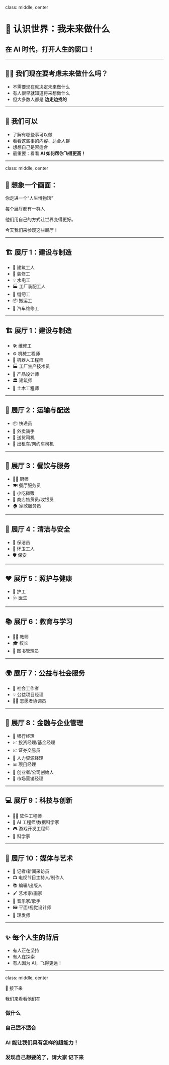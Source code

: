 class: middle, center

# 🌟 认识世界：我未来做什么

## 在 AI 时代，打开人生的窗口！

---

## 🙋‍♀️ 我们现在要考虑未来做什么吗？

* 不需要现在就决定未来做什么
* 有人很早就知道将来想做什么
* 但大多数人都是 **边走边找的**

---

## 🎯 我们可以

* 了解有哪些事可以做
* 看看这些事的内容、适合人群
* 想想自己是否适合
* 最重要：看看 **AI 如何帮你飞得更高！**

---
class: middle, center

## 🎒 想象一个画面：

你走进一个“人生博物馆”

每个展厅都有一群人

他们用自己的方式让世界变得更好。

今天我们来参观这些展厅！

---

## 🏗️ 展厅 1：建设与制造

* 👷 建筑工人
* 🧱 装修工
* 💡 水电工
* 🏭 工厂装配工人
* 🧵 缝纫工
* 📦 搬运工
* 🔧 汽车维修工

---

## 🏗️ 展厅 1：建设与制造

* 🛠️ 维修工
* ⚙️ 机械工程师
* 🤖 机器人工程师
* 🏭 工厂生产技术员
* 🎨 产品设计师
* 🏛️ 建筑师
* 🌉 土木工程师

---

## 🚚 展厅 2：运输与配送

* 📦 快递员
* 🛵 外卖骑手
* 🚛 送货司机
* 🚖 出租车/网约车司机

---

## 🍜 展厅 3：餐饮与服务

* 👨‍🍳 厨师
* 🍽️ 餐厅服务员
* 🥟 小吃摊贩
* 🛒 商店售货员/收银员
* 🏠 家政服务员

---

## 🧹 展厅 4：清洁与安全

* 🧽 保洁员
* 🚮 环卫工人
* 🛡️ 保安

---

## ❤️ 展厅 5：照护与健康

* 🤲 护工
* 🩺 医生

---

## 📚 展厅 6：教育与学习

* 👩‍🏫 教师
* 🎓 校长
* 📖 图书管理员

---

## 🌍 展厅 7：公益与社会服务

* 🤝 社会工作者
* 💡 公益项目经理
* 🙋‍♀️ 志愿者协调员

---

## 💼 展厅 8：金融与企业管理

* 🏦 银行经理
* 📈 投资经理/基金经理
* 💹 证券交易员
* 👥 人力资源经理
* 📊 项目经理
* 🚀 创业者/公司创始人
* 📣 市场营销经理

---

## 💻 展厅 9：科技与创新

* 👨‍💻 软件工程师
* 🤖 AI 工程师/数据科学家
* 🎮 游戏开发工程师
* 🔬 科学家

---

## 🎨 展厅 10：媒体与艺术

* 📰 记者/新闻采访员
* 📺 电视节目主持人/制作人
* 📚 编辑/出版人
* 🖌️ 艺术家/画家
* 🎤 音乐家/歌手
* 🖼️ 平面/视觉设计师
* 💇 理发师

---

## ✨ 每个人生的背后

* 有人正在坚持
* 有人在探索
* 有人因为 AI，飞得更远！

---
class: middle, center

👀 接下来

我们来看看他们在

### **做什么**

### **自己适不适合**

### **AI 能让我们具有怎样的超能力！**

### 发现自己想要的了，请大家 **记下来**